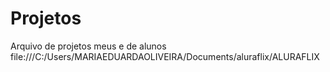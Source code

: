 # Projetos
Arquivo de projetos meus e de alunos
file:///C:/Users/MARIAEDUARDAOLIVEIRA/Documents/aluraflix/ALURAFLIX

